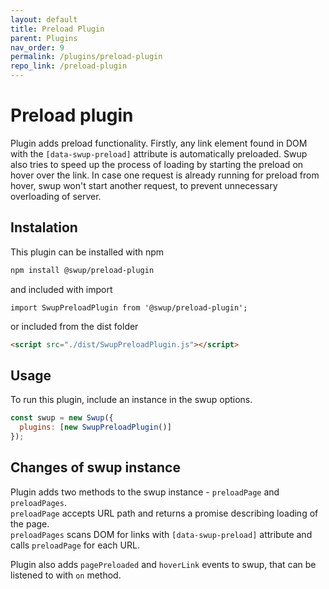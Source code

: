 ```yaml
---
layout: default
title: Preload Plugin
parent: Plugins
nav_order: 9
permalink: /plugins/preload-plugin
repo_link: /preload-plugin
---
```


# Preload plugin
Plugin adds preload functionality. Firstly, any link element found in DOM with the `[data-swup-preload]` attribute is automatically preloaded. 
Swup also tries to speed up the process of loading by starting the preload on hover over the link. 
In case one request is already running for preload from hover, swup won't start another request, to prevent unnecessary overloading of server.  

## Instalation
This plugin can be installed with npm

```bash
npm install @swup/preload-plugin
```

and included with import

```shell
import SwupPreloadPlugin from '@swup/preload-plugin';
```

or included from the dist folder

```html
<script src="./dist/SwupPreloadPlugin.js"></script>
```

## Usage

To run this plugin, include an instance in the swup options.

```javascript
const swup = new Swup({
  plugins: [new SwupPreloadPlugin()]
});
```

## Changes of swup instance
Plugin adds two methods to the swup instance - `preloadPage` and `preloadPages`.   
`preloadPage` accepts URL path and returns a promise describing loading of the page.   
`preloadPages` scans DOM for links with `[data-swup-preload]` attribute and calls `preloadPage` for each URL. 

Plugin also adds `pagePreloaded` and `hoverLink` events to swup, that can be listened to with `on` method. 
 
